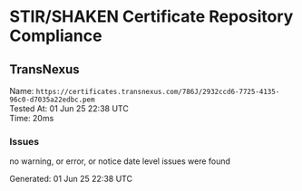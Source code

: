 # STIR/SHAKEN Certificate Repository Compliance

## TransNexus

Name: `https://certificates.transnexus.com/786J/2932ccd6-7725-4135-96c0-d7035a22edbc.pem`\
Tested At: 01 Jun 25 22:38 UTC\
Time: 20ms

### Issues

no warning, or error, or notice date level issues were found

Generated: 01 Jun 25 22:38 UTC